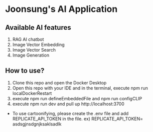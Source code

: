 # Joonsung's AI Application

## Available AI features
1. RAG AI chatbot
2. Image Vector Embedding
3. Image Vector Search
4. Image Generation

## How to use?
1. Clone this repo and open the Docker Desktop
2. Open this repo with your IDE and in the terminal, execute npm run localDockerRestart
3. execute npm run defineEmbeddedFile and npm run configCLIP
4. execute npm run dev and pull up http://localhost:3700


+ To use cartoonifying, please create the .env file and add REPLICATE_API_TOKEN in the file. ex) REPLICATE_API_TOKEN= asdsgjnsdgnjksaklsadlk
